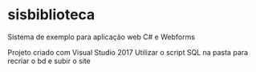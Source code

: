 # sisbiblioteca
Sistema de exemplo para aplicação web C# e Webforms

Projeto criado com Visual Studio 2017
Utilizar o script SQL na pasta para recriar o bd e subir o site
